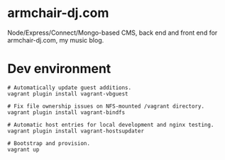 # armchair-dj.com

Node/Express/Connect/Mongo-based CMS, back end and front end for armchair-dj.com, my music blog.

# Dev environment

    # Automatically update guest additions.
    vagrant plugin install vagrant-vbguest

    # Fix file ownership issues on NFS-mounted /vagrant directory.
    vagrant plugin install vagrant-bindfs

    # Automatic host entries for local development and nginx testing.
    vagrant plugin install vagrant-hostsupdater

    # Bootstrap and provision.
    vagrant up
